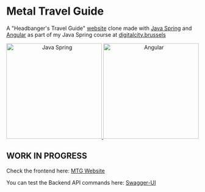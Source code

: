 # Metal Travel Guide
A "Headbanger's Travel Guide" [website](https://headbangerstravelguide.com/) clone made with [Java Spring](https://spring.io/) and [Angular](https://angular.io/) as part of my Java Spring course at [digitalcity.brussels](https://digitalcity.brussels/)

<p align="center">
  <a href="https://spring.io/" target="_blank">
    <img src="https://upload.wikimedia.org/wikipedia/commons/thumb/4/44/Spring_Framework_Logo_2018.svg/2560px-Spring_Framework_Logo_2018.svg.png" alt="Java Spring" width="250" />
  </a>
  <a href="https://angular.io/" target="_blank">
    <img src="https://upload.wikimedia.org/wikipedia/commons/thumb/c/ca/AngularJS_logo.svg/640px-AngularJS_logo.svg.png" alt="Angular" width="250" />
  </a>
</p>

## WORK IN PROGRESS

Check the frontend here: [MTG Website](https://luisromeroaraya.github.io/metaltravelguide/)

You can test the Backend API commands here: [Swagger-UI](https://metaltravelguide.herokuapp.com/swagger-ui/index.html)
